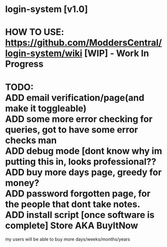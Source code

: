 login-system [v1.0]
============
HOW TO USE: https://github.com/ModdersCentral/login-system/wiki
[WIP]  -    Work In Progress
============
TODO:<br>
ADD email verification/page(and make it toggleable)<br>
ADD some more error checking for queries, got to have some error checks man<br>
ADD debug mode [dont know why im putting this in, looks professional??<br>
ADD buy more days page, greedy for money?<br>
ADD password forgotten page, for the people that dont take notes.<br>
ADD install script [once software is complete]
Store AKA BuyItNow
============
my users will be able to buy more days/weeks/months/years
